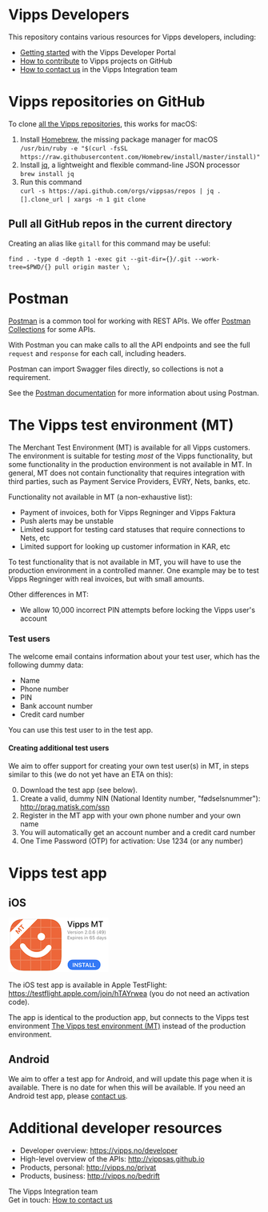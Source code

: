# Vipps Developers

This repository contains various resources for Vipps developers, including:

* [Getting started](vipps-developer-portal-getting-started.md) with the Vipps Developer Portal
* [How to contribute](contribute.md) to Vipps projects on GitHub
* [How to contact us](contact.md) in the Vipps Integration team

# Vipps repositories on GitHub

To clone [all the Vipps repositories](https://github.com/vippsas), this works for macOS:

1. Install [Homebrew](https://brew.sh), the missing package manager for macOS  
        ```
/usr/bin/ruby -e "$(curl -fsSL https://raw.githubusercontent.com/Homebrew/install/master/install)"
        ```
2. Install [jq](https://stedolan.github.io/jq/), a lightweight and flexible command-line JSON processor  
        ```
brew install jq
       ```
3. Run this command  
        ```
curl -s https://api.github.com/orgs/vippsas/repos | jq .[].clone_url | xargs -n 1 git clone
        ```

## Pull all GitHub repos in the current directory

Creating an alias like `gitall` for this command may be useful:

```
find . -type d -depth 1 -exec git --git-dir={}/.git --work-tree=$PWD/{} pull origin master \;
```
# Postman

[Postman](https://www.getpostman.com/) is a common tool for working with REST APIs.
We offer [Postman Collections](https://www.getpostman.com/collection) for some APIs.

With Postman you can make calls to all the API endpoints and see the full
`request` and `response` for each call, including headers.

Postman can import Swagger files directly, so collections is not a requirement.

See the [Postman documentation](https://www.getpostman.com/docs/) for more information about using Postman.

# The Vipps test environment (MT)

The Merchant Test Environment (MT) is available for all Vipps customers.
The environment is suitable for testing _most_ of the Vipps functionality, but some
functionality in the production environment is not available in MT.
In general, MT does not contain functionality that requires integration with
third parties, such as Payment Service Providers, EVRY, Nets, banks, etc.

Functionality not available in MT (a non-exhaustive list):
* Payment of invoices, both for Vipps Regninger and Vipps Faktura
* Push alerts may be unstable
* Limited support for testing card statuses that require connections to Nets, etc
* Limited support for looking up customer information in KAR, etc

To test functionality that is not available in MT, you will have to use the
production environment in a controlled manner. One example may be to test
Vipps Regninger with real invoices, but with small amounts.

Other differences in MT:
* We allow 10,000 incorrect PIN attempts before locking the Vipps user's account

### Test users

The welcome email contains information about your test user, which has the following dummy data:

* Name
* Phone number
* PIN
* Bank account number
* Credit card number

You can use this test user to in the test app.

#### Creating additional test users

We aim to offer support for creating your own test user(s) in MT, in steps
similar to this (we do not yet have an ETA on this):

0. Download the test app (see below).
1. Create a valid, dummy NIN (National Identity number, "fødselsnummer"): http://prag.matisk.com/ssn
2. Register in the MT app with your own phone number and your own name
3. You will automatically get an account number and a credit card number
4. One Time Password (OTP) for activation: Use 1234 (or any number)

# Vipps test app

## iOS

![Vipps test app icon](images/vipps-testapp-app-store-icon.jpg)

The iOS test app is available in Apple TestFlight: https://testflight.apple.com/join/hTAYrwea (you do not need an activation code).

The app is identical to the production app, but connects to the
Vipps test environment [The Vipps test environment (MT)](#the-vipps-test-environment-mt) instead of the production environment.

## Android

We aim to offer a test app for Android, and will update this page when it is available.
There is no date for when this will be available. If you need an Android test app,
please [contact us](contact.md).

# Additional developer resources

* Developer overview: https://vipps.no/developer
* High-level overview of the APIs: http://vippsas.github.io
* Products, personal: http://vipps.no/privat
* Products, business: http://vipps.no/bedrift

The Vipps Integration team  
Get in touch: [How to contact us](contact.md)
